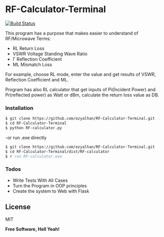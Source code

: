 # RF-Calculator-Terminal

[![Build Status](https://travis-ci.org/joemccann/dillinger.svg?branch=master)](https://travis-ci.org/joemccann/dillinger)

This program has a purpose that makes easier to understand of RF/Microwave Terms: 
 
 - RL    Return Loss
- VSWR  Voltage Standing Wave Ratio
- Γ     Reflection Coefficient
- ML    Mismatch Loss

For example, choose RL mode, enter the value and get results of VSWR, Reflection Coefficient and ML.

Program has also RL calculator that get inputs of Pi(İncident Power) and Pr(reflected power) as Watt or dBm, calculate the return loss value as DB.


### Installation


```sh
$ git clone https://github.com/ozyalhan/RF-Calculator-Terminal.git
$ cd RF-Calculator-Terminal
$ python RF-calculator.py
```
-or run .exe directly

```sh
$ git clone https://github.com/ozyalhan/RF-Calculator-Terminal.git
$ cd RF-Calculator-Terminal/dist/RF-calculator
$ # run RF-calculator.exe
```


### Todos

 - Write Tests With All Cases
 - Turn the Program in OOP principles
 - Create the system to Web with Flask

License
----

MIT


**Free Software, Hell Yeah!**

